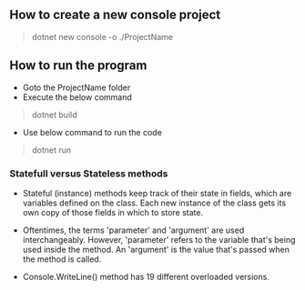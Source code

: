 ## How to create a new console project

>dotnet new console -o ./ProjectName

## How to run the program
* Goto the ProjectName folder
* Execute the below command
>dotnet build

* Use below command to run the code
>dotnet run

### Statefull versus Stateless methods

* Stateful (instance) methods keep track of their state in fields, which are variables defined on the class. Each new instance of the class gets its own copy of those fields in which to store state.

* Oftentimes, the terms 'parameter' and 'argument' are used interchangeably. However, 'parameter' refers to the variable that's being used inside the method. An 'argument' is the value that's passed when the method is called.

* Console.WriteLine() method has 19 different overloaded versions.
